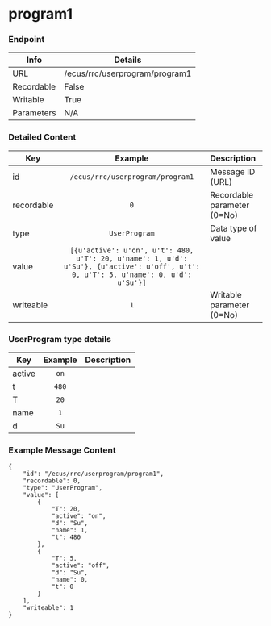 # program1



### Endpoint

| Info  | Details |
| ------------- | ------------- |
| URL   | /ecus/rrc/userprogram/program1   |
| Recordable   | False   |
| Writable   | True   |
| Parameters  | N/A |

### Detailed Content

|  Key  | Example | Description |
| ------------- | :------: | :------------------------------ |
|  id | `/ecus/rrc/userprogram/program1` | Message ID (URL) |
|  recordable | `0` | Recordable parameter (0=No) |
|  type | `UserProgram` | Data type of value |
|  value | `[{u'active': u'on', u't': 480, u'T': 20, u'name': 1, u'd': u'Su'}, {u'active': u'off', u't': 0, u'T': 5, u'name': 0, u'd': u'Su'}]` |  |
|  writeable | `1` | Writable parameter (0=No) |


### UserProgram type details 

|  Key  | Example | Description |
| ------------- | :------: | :------------------------------ |
|  active | `on` |  |
|  t | `480` |  |
|  T | `20` |  |
|  name | `1` |  |
|  d | `Su` |  |


### Example Message Content
```
{
    "id": "/ecus/rrc/userprogram/program1",
    "recordable": 0,
    "type": "UserProgram",
    "value": [
        {
            "T": 20,
            "active": "on",
            "d": "Su",
            "name": 1,
            "t": 480
        },
        {
            "T": 5,
            "active": "off",
            "d": "Su",
            "name": 0,
            "t": 0
        }
    ],
    "writeable": 1
}
```
